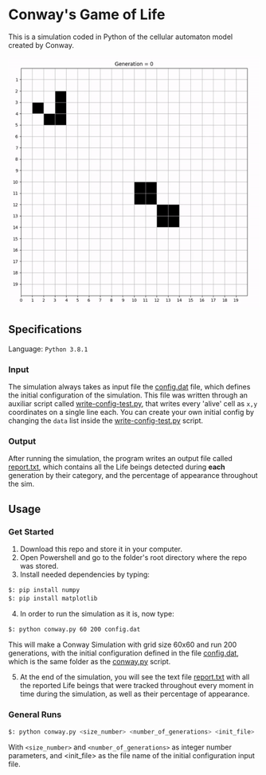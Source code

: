 # Conway's Game of Life

This is a simulation coded in Python of the cellular automaton model created by Conway. <br />

![image](https://github.com/the-other-mariana/conways-game-of-life/blob/master/extras/test-1-gif.gif)

## Specifications

Language: `Python 3.8.1`

### Input
The simulation always takes as input file the [config.dat](https://github.com/the-other-mariana/conways-game-of-life/blob/master/config.dat) file, which defines the initial configuration of the simulation. This file was written through an auxiliar script called [write-config-test.py](https://github.com/the-other-mariana/conways-game-of-life/blob/master/write-config-test.py), that writes every 'alive' cell as `x,y` coordinates on a single line each. You can create your own initial config by changing the `data` list inside the [write-config-test.py](https://github.com/the-other-mariana/conways-game-of-life/blob/master/write-config-test.py) script.

### Output

After running the simulation, the program writes an output file called [report.txt](https://github.com/the-other-mariana/conways-game-of-life/blob/master/report.txt), which contains all the Life beings detected during **each** generation by their category, and the percentage of appearance throughout the sim.

## Usage

### Get Started

1. Download this repo and store it in your computer.
2. Open Powershell and go to the folder's root directory where the repo was stored.
3. Install needed dependencies by typing:
```bash
$: pip install numpy
$: pip install matplotlib
```
4. In order to run the simulation as it is, now type:
```bash
$: python conway.py 60 200 config.dat
```
This will make a Conway Simulation with grid size 60x60 and run 200 generations, with the initial configuration defined in the file [config.dat](https://github.com/the-other-mariana/conways-game-of-life/blob/master/config.dat), which is the same folder as the [conway.py](https://github.com/the-other-mariana/conways-game-of-life/blob/master/conway.py) script.

5. At the end of the simulation, you will see the text file [report.txt](https://github.com/the-other-mariana/conways-game-of-life/blob/master/report.txt) with all the reported Life beings that were tracked throughout every moment in time during the simulation, as well as their percentage of appearance.

### General Runs
```bash
$: python conway.py <size_number> <number_of_generations> <init_file>
```
With `<size_number>` and `<number_of_generations>` as integer number parameters, and <init_file> as the file name of the initial configuration input file. <br />



